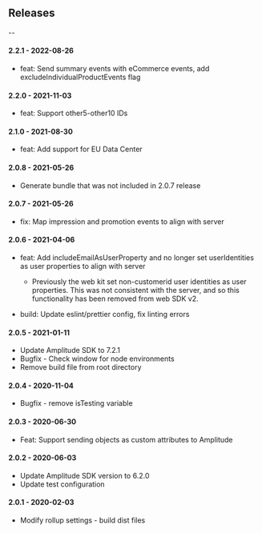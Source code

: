 ## Releases

--
#### 2.2.1 - 2022-08-26

-   feat: Send summary events with eCommerce events, add excludeIndividualProductEvents flag

#### 2.2.0 - 2021-11-03

-   feat: Support other5-other10 IDs

#### 2.1.0 - 2021-08-30

-   feat: Add support for EU Data Center

#### 2.0.8 - 2021-05-26

-   Generate bundle that was not included in 2.0.7 release 

#### 2.0.7 - 2021-05-26

-   fix: Map impression and promotion events to align with server

#### 2.0.6 - 2021-04-06

-   feat: Add includeEmailAsUserProperty and no longer set userIdentities as user properties to align with server

    -   Previously the web kit set non-customerid user identities as user properties. This was not consistent with the server, and so this functionality has been removed from web SDK v2.

-   build: Update eslint/prettier config, fix linting errors

#### 2.0.5 - 2021-01-11

-   Update Amplitude SDK to 7.2.1
-   Bugfix - Check window for node environments
-   Remove build file from root directory

#### 2.0.4 - 2020-11-04

-   Bugfix - remove isTesting variable

#### 2.0.3 - 2020-06-30

-   Feat: Support sending objects as custom attributes to Amplitude

#### 2.0.2 - 2020-06-03

-   Update Amplitude SDK version to 6.2.0
-   Update test configuration

#### 2.0.1 - 2020-02-03

-   Modify rollup settings - build dist files
